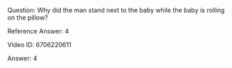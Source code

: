 Question: Why did the man stand next to the baby while the baby is rolling on the pillow?

Reference Answer: 4

Video ID: 6706220611

Answer: 4

